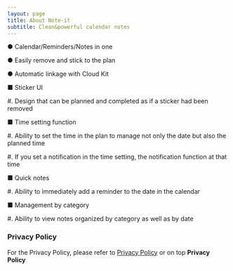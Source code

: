 ```yaml
---
layout: page
title: About Note-it
subtitle: Clean&powerful calendar notes
---
```


● Calendar/Reminders/Notes in one

● Easily remove and stick to the plan

● Automatic linkage with Cloud Kit
 
■ Sticker UI

#. Design that can be planned and completed as if a sticker had been removed
 
■ Time setting function

#. Ability to set the time in the plan to manage not only the date but also the planned time

#. If you set a notification in the time setting, the notification function at that time
 
■ Quick notes

#. Ability to immediately add a reminder to the date in the calendar
 
■ Management by category

#. Ability to view notes organized by category as well as by date

### Privacy Policy
For the Privacy Policy, please refer to [Privacy Policy](https://ssong0515.github.io/Privacy-Policy.github.io/) or on top **Privacy Policy**
